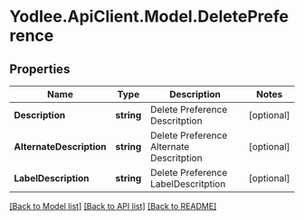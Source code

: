 # Yodlee.ApiClient.Model.DeletePreference

## Properties

Name | Type | Description | Notes
------------ | ------------- | ------------- | -------------
**Description** | **string** | Delete Preference Descritption | [optional] 
**AlternateDescription** | **string** | Delete Preference Alternate Descritption | [optional] 
**LabelDescription** | **string** | Delete Preference LabelDescritption | [optional] 

[[Back to Model list]](../README.md#documentation-for-models) [[Back to API list]](../README.md#documentation-for-api-endpoints) [[Back to README]](../README.md)

